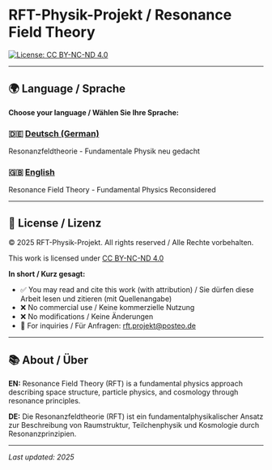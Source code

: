 # RFT-Physik-Projekt / Resonance Field Theory

[![License: CC BY-NC-ND 4.0](https://img.shields.io/badge/License-CC%20BY--NC--ND%204.0-lightgrey.svg)](https://creativecommons.org/licenses/by-nc-nd/4.0/)

---

## 🌍 Language / Sprache

**Choose your language / Wählen Sie Ihre Sprache:**

### 🇩🇪 [Deutsch (German)](de/)
Resonanzfeldtheorie - Fundamentale Physik neu gedacht

### 🇬🇧 [English](en/)
Resonance Field Theory - Fundamental Physics Reconsidered

---

## 📜 License / Lizenz

© 2025 RFT-Physik-Projekt. All rights reserved / Alle Rechte vorbehalten.

This work is licensed under [CC BY-NC-ND 4.0](https://creativecommons.org/licenses/by-nc-nd/4.0/)

**In short / Kurz gesagt:**
- ✅ You may read and cite this work (with attribution) / Sie dürfen diese Arbeit lesen und zitieren (mit Quellenangabe)
- ❌ No commercial use / Keine kommerzielle Nutzung
- ❌ No modifications / Keine Änderungen
- 📧 For inquiries / Für Anfragen: rft.projekt@posteo.de

---

## 📚 About / Über

**EN:** Resonance Field Theory (RFT) is a fundamental physics approach describing space structure, particle physics, and cosmology through resonance principles.

**DE:** Die Resonanzfeldtheorie (RFT) ist ein fundamentalphysikalischer Ansatz zur Beschreibung von Raumstruktur, Teilchenphysik und Kosmologie durch Resonanzprinzipien.

---

*Last updated: 2025*
